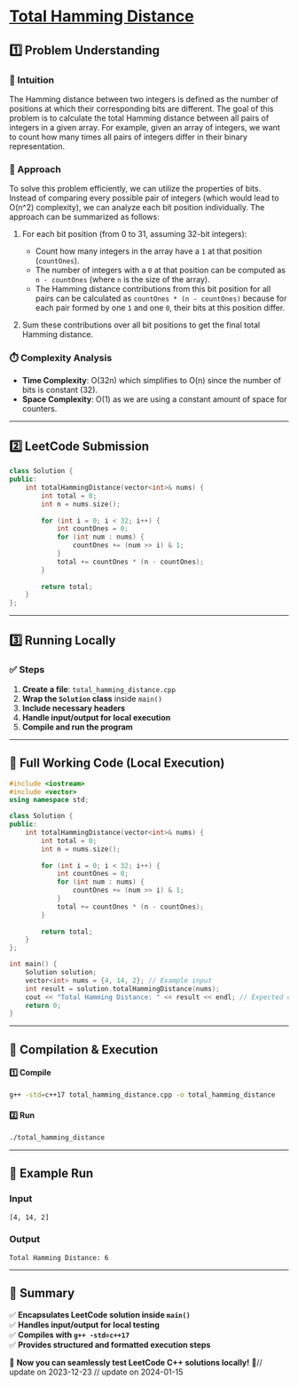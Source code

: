 # **[Total Hamming Distance](https://leetcode.com/problems/total-hamming-distance/description/)**  

## **1️⃣ Problem Understanding**  
### **📌 Intuition**  
The Hamming distance between two integers is defined as the number of positions at which their corresponding bits are different. The goal of this problem is to calculate the total Hamming distance between all pairs of integers in a given array. For example, given an array of integers, we want to count how many times all pairs of integers differ in their binary representation.

### **🚀 Approach**  
To solve this problem efficiently, we can utilize the properties of bits. Instead of comparing every possible pair of integers (which would lead to O(n^2) complexity), we can analyze each bit position individually. The approach can be summarized as follows:
1. For each bit position (from 0 to 31, assuming 32-bit integers):
   - Count how many integers in the array have a `1` at that position (`countOnes`).
   - The number of integers with a `0` at that position can be computed as `n - countOnes` (where `n` is the size of the array).
   - The Hamming distance contributions from this bit position for all pairs can be calculated as `countOnes * (n - countOnes)` because for each pair formed by one `1` and one `0`, their bits at this position differ. 
   
2. Sum these contributions over all bit positions to get the final total Hamming distance.

### **⏱️ Complexity Analysis**  
- **Time Complexity**: O(32n) which simplifies to O(n) since the number of bits is constant (32).
- **Space Complexity**: O(1) as we are using a constant amount of space for counters.

---  

## **2️⃣ LeetCode Submission**  
```cpp
class Solution {
public:
    int totalHammingDistance(vector<int>& nums) {
        int total = 0;
        int n = nums.size();
        
        for (int i = 0; i < 32; i++) {
            int countOnes = 0;
            for (int num : nums) {
                countOnes += (num >> i) & 1;
            }
            total += countOnes * (n - countOnes);
        }
        
        return total;
    }
};
```  

---  

## **3️⃣ Running Locally**  
### **✅ Steps**  
1. **Create a file**: `total_hamming_distance.cpp`  
2. **Wrap the `Solution` class** inside `main()`  
3. **Include necessary headers**  
4. **Handle input/output for local execution**  
5. **Compile and run the program**  

---  

## **📝 Full Working Code (Local Execution)**  
```cpp
#include <iostream>
#include <vector>
using namespace std;

class Solution {
public:
    int totalHammingDistance(vector<int>& nums) {
        int total = 0;
        int n = nums.size();
        
        for (int i = 0; i < 32; i++) {
            int countOnes = 0;
            for (int num : nums) {
                countOnes += (num >> i) & 1;
            }
            total += countOnes * (n - countOnes);
        }
        
        return total;
    }
};

int main() {
    Solution solution;
    vector<int> nums = {4, 14, 2}; // Example input
    int result = solution.totalHammingDistance(nums);
    cout << "Total Hamming Distance: " << result << endl; // Expected output: 6
    return 0;
}
```  

---  

## **🔧 Compilation & Execution**  
#### **1️⃣ Compile**  
```bash
g++ -std=c++17 total_hamming_distance.cpp -o total_hamming_distance
```  

#### **2️⃣ Run**  
```bash
./total_hamming_distance
```  

---  

## **🎯 Example Run**  
### **Input**  
```
[4, 14, 2]
```  
### **Output**  
```
Total Hamming Distance: 6
```  

---  

## **📌 Summary**  
✅ **Encapsulates LeetCode solution inside `main()`**  
✅ **Handles input/output for local testing**  
✅ **Compiles with `g++ -std=c++17`**  
✅ **Provides structured and formatted execution steps**  

🚀 **Now you can seamlessly test LeetCode C++ solutions locally!** 🚀// update on 2023-12-23
// update on 2024-01-15

